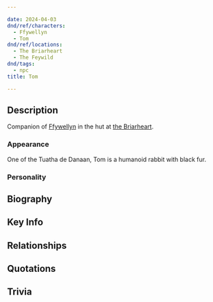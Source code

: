 ```yaml
---

date: 2024-04-03
dnd/ref/characters:
  - Ffywellyn
  - Tom
dnd/ref/locations:
  - The Briarheart
  - The Feywild
dnd/tags:
  - npc
title: Tom

---
```


## Description

Companion of [Ffywellyn](/dnd/npcs/ffywellyn) in the hut at [the Briarheart](/dnd/locations/the-briarheart).

### Appearance

One of the Tuatha de Danaan, Tom is a humanoid rabbit with black fur.

### Personality

## Biography

## Key Info

## Relationships

## Quotations

## Trivia
